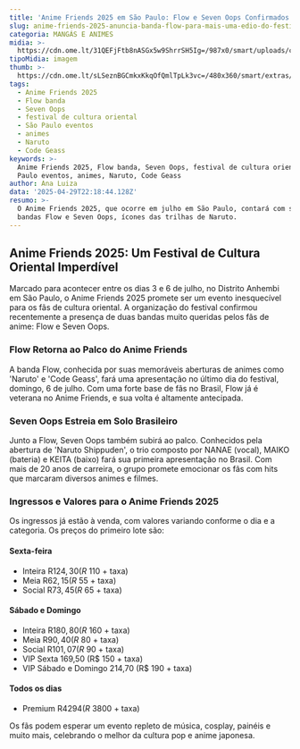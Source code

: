 ```yaml
---
title: 'Anime Friends 2025 em São Paulo: Flow e Seven Oops Confirmados!'
slug: anime-friends-2025-anuncia-banda-flow-para-mais-uma-edio-do-festival
categoria: MANGÁS E ANIMES
midia: >-
  https://cdn.ome.lt/31QEFjFtb8nASGx5w9ShrrSH5Ig=/987x0/smart/uploads/conteudo/fotos/flow__anime_friends_dq.png
tipoMidia: imagem
thumb: >-
  https://cdn.ome.lt/sLSeznBGCmkxKkqOfQmlTpLk3vc=/480x360/smart/extras/conteudos/flow__anime_friends.png
tags:
  - Anime Friends 2025
  - Flow banda
  - Seven Oops
  - festival de cultura oriental
  - São Paulo eventos
  - animes
  - Naruto
  - Code Geass
keywords: >-
  Anime Friends 2025, Flow banda, Seven Oops, festival de cultura oriental, São
  Paulo eventos, animes, Naruto, Code Geass
author: Ana Luiza
data: '2025-04-29T22:18:44.128Z'
resumo: >-
  O Anime Friends 2025, que ocorre em julho em São Paulo, contará com shows das
  bandas Flow e Seven Oops, ícones das trilhas de Naruto.
---
```


## Anime Friends 2025: Um Festival de Cultura Oriental Imperdível

Marcado para acontecer entre os dias 3 e 6 de julho, no Distrito Anhembi em São Paulo, o Anime Friends 2025 promete ser um evento inesquecível para os fãs de cultura oriental. A organização do festival confirmou recentemente a presença de duas bandas muito queridas pelos fãs de anime: Flow e Seven Oops.

### Flow Retorna ao Palco do Anime Friends

A banda Flow, conhecida por suas memoráveis aberturas de animes como 'Naruto' e 'Code Geass', fará uma apresentação no último dia do festival, domingo, 6 de julho. Com uma forte base de fãs no Brasil, Flow já é veterana no Anime Friends, e sua volta é altamente antecipada.

### Seven Oops Estreia em Solo Brasileiro

Junto a Flow, Seven Oops também subirá ao palco. Conhecidos pela abertura de 'Naruto Shippuden', o trio composto por NANAE (vocal), MAIKO (bateria) e KEITA (baixo) fará sua primeira apresentação no Brasil. Com mais de 20 anos de carreira, o grupo promete emocionar os fãs com hits que marcaram diversos animes e filmes.

### Ingressos e Valores para o Anime Friends 2025

Os ingressos já estão à venda, com valores variando conforme o dia e a categoria. Os preços do primeiro lote são:

#### Sexta-feira
- Inteira R$124,30 (R$ 110 + taxa)
- Meia R$62,15 (R$ 55 + taxa)
- Social R$73,45 (R$ 65 + taxa)

#### Sábado e Domingo
- Inteira R$180,80 (R$ 160 + taxa)
- Meia R$90,40 (R$ 80 + taxa)
- Social R$101,07 (R$ 90 + taxa)
- VIP Sexta 169,50 (R$ 150 + taxa)
- VIP Sábado e Domingo 214,70 (R$ 190 + taxa)

#### Todos os dias
- Premium R$4294 (R$ 3800 + taxa)

Os fãs podem esperar um evento repleto de música, cosplay, painéis e muito mais, celebrando o melhor da cultura pop e anime japonesa.
